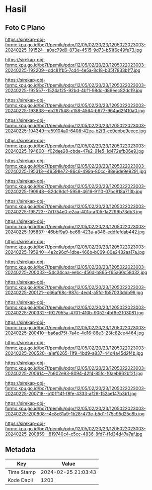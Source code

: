 # Hasil

## Foto C Plano

https://sirekap-obj-formc.kpu.go.id/bc7f/pemilu/pdpr/12/05/02/20/23/1205022023003-20240225-191524--a0ac79d9-873e-4515-9d73-b51f6c49fe73.jpg

https://sirekap-obj-formc.kpu.go.id/bc7f/pemilu/pdpr/12/05/02/20/23/1205022023003-20240225-192209--ddc81fb5-7cd4-4e5a-8c18-b35f7833b1f7.jpg

https://sirekap-obj-formc.kpu.go.id/bc7f/pemilu/pdpr/12/05/02/20/23/1205022023003-20240225-192557--1524af25-92bd-4bf1-98dc-d89eec82dc19.jpg

https://sirekap-obj-formc.kpu.go.id/bc7f/pemilu/pdpr/12/05/02/20/23/1205022023003-20240225-193838--eb297548-c158-4564-b677-964ad2f410a0.jpg

https://sirekap-obj-formc.kpu.go.id/bc7f/pemilu/pdpr/12/05/02/20/23/1205022023003-20240225-194349--a59104a0-6408-42ea-b2f3-cc9ebbe9eecc.jpg

https://sirekap-obj-formc.kpu.go.id/bc7f/pemilu/pdpr/12/05/02/20/23/1205022023003-20240225-194800--f02dee28-cbde-47e2-91e5-1d472efb06e9.jpg

https://sirekap-obj-formc.kpu.go.id/bc7f/pemilu/pdpr/12/05/02/20/23/1205022023003-20240225-195313--49598e72-86c6-499a-80cc-88e6de9e9291.jpg

https://sirekap-obj-formc.kpu.go.id/bc7f/pemilu/pdpr/12/05/02/20/23/1205022023003-20240225-190948--82dc9dcf-5958-4616-9110-07bc918a713b.jpg

https://sirekap-obj-formc.kpu.go.id/bc7f/pemilu/pdpr/12/05/02/20/23/1205022023003-20240225-195723--7d1754e0-e2aa-401a-af05-1a2299b73db3.jpg

https://sirekap-obj-formc.kpu.go.id/bc7f/pemilu/pdpr/12/05/02/20/23/1205022023003-20240225-195837--46bbf9a9-be66-423a-a348-eddfefdab442.jpg

https://sirekap-obj-formc.kpu.go.id/bc7f/pemilu/pdpr/12/05/02/20/23/1205022023003-20240225-195940--4e2c96cf-1dbe-466b-b069-80e2482aa17a.jpg

https://sirekap-obj-formc.kpu.go.id/bc7f/pemilu/pdpr/12/05/02/20/23/1205022023003-20240225-200033--54c34caa-eebc-456d-b865-f65a66c58d32.jpg

https://sirekap-obj-formc.kpu.go.id/bc7f/pemilu/pdpr/12/05/02/20/23/1205022023003-20240225-200121--c66af68c-987c-4ed4-a5fd-fb57033ddb99.jpg

https://sirekap-obj-formc.kpu.go.id/bc7f/pemilu/pdpr/12/05/02/20/23/1205022023003-20240225-200332--f927955a-4701-410b-9052-4bf6e2103081.jpg

https://sirekap-obj-formc.kpu.go.id/bc7f/pemilu/pdpr/12/05/02/20/23/1205022023003-20240225-200410--ba6ad75f-7a4c-4d16-88e3-23fc82ce4464.jpg

https://sirekap-obj-formc.kpu.go.id/bc7f/pemilu/pdpr/12/05/02/20/23/1205022023003-20240225-200520--a1ef6265-11f9-4bd9-a837-44d4a45d2f4b.jpg

https://sirekap-obj-formc.kpu.go.id/bc7f/pemilu/pdpr/12/05/02/20/23/1205022023003-20240225-200614--7b602e93-8094-42f4-85fc-f0aeb962bf2f.jpg

https://sirekap-obj-formc.kpu.go.id/bc7f/pemilu/pdpr/12/05/02/20/23/1205022023003-20240225-200718--b101f14f-f8fe-4333-af26-152ae147b3b1.jpg

https://sirekap-obj-formc.kpu.go.id/bc7f/pemilu/pdpr/12/05/02/20/23/1205022023003-20240225-200808--4c8c61a9-1b28-473e-b5d1-175c95d25c8b.jpg

https://sirekap-obj-formc.kpu.go.id/bc7f/pemilu/pdpr/12/05/02/20/23/1205022023003-20240225-200859--819740c4-c5cc-4836-8fd7-f1d34d47a7af.jpg


## Metadata

| Key        | Value               |
| ---------- | ------------------- |
| Time Stamp | 2024-02-25 21:03:43 |
| Kode Dapil | 1203                |



